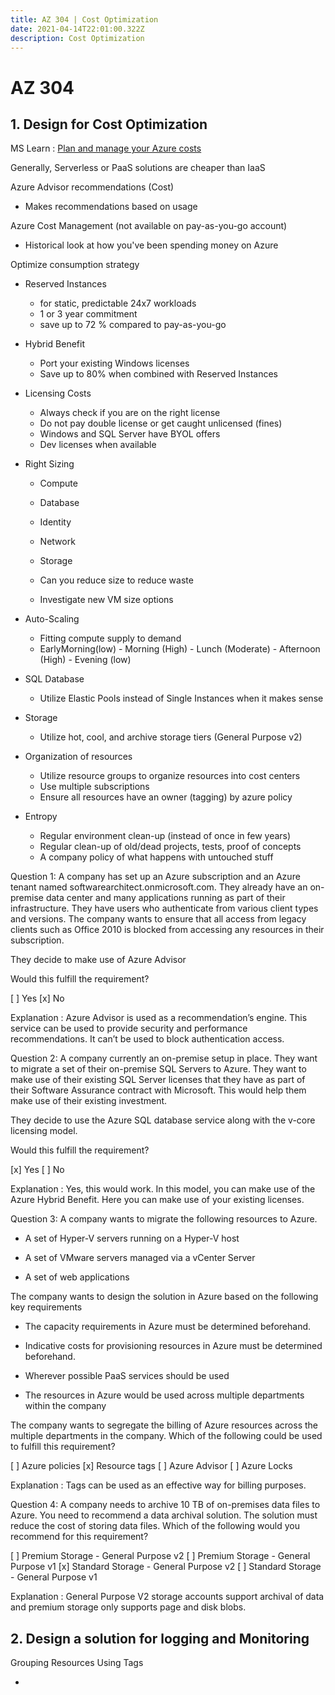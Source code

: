 ```yaml
---
title: AZ 304 | Cost Optimization
date: 2021-04-14T22:01:00.322Z
description: Cost Optimization
---
```

# AZ 304

## 1. Design for Cost Optimization

MS Learn :
[Plan and manage your Azure costs](https://docs.microsoft.com/en-us/learn/modules/plan-manage-azure-costs/)

Generally, Serverless or PaaS solutions are cheaper than IaaS

Azure Advisor recommendations (Cost)

* Makes recommendations based on usage 

Azure Cost Management (not available on pay-as-you-go account)

* Historical look at how you've been spending money on Azure 


Optimize consumption strategy 

* Reserved Instances 
  - for static, predictable 24x7 workloads
  - 1 or 3 year commitment
  - save up to 72 % compared to pay-as-you-go

* Hybrid Benefit 
  - Port your existing Windows licenses
  - Save up to 80% when combined with Reserved Instances 

* Licensing Costs 
  - Always check if you are on the right license 
  - Do not pay double license or get caught unlicensed (fines)
  - Windows and SQL Server have BYOL offers
  - Dev licenses when available 

* Right Sizing 
  - Compute
  - Database
  - Identity 
  - Network
  - Storage 

  - Can you reduce size to reduce waste
  - Investigate new VM size options 

* Auto-Scaling 
  - Fitting compute supply to demand
  - EarlyMorning(low) - Morning (High) - Lunch (Moderate) - Afternoon (High) - Evening (low)

* SQL Database 
  - Utilize Elastic Pools instead of Single Instances when it makes sense

* Storage 
  - Utilize hot, cool, and archive storage tiers (General Purpose v2)

* Organization of resources 
  - Utilize resource groups to organize resources into cost centers 
  - Use multiple subscriptions 
  - Ensure all resources have an owner (tagging) by azure policy

* Entropy 
  - Regular environment clean-up (instead of once in few years)
  - Regular clean-up of old/dead projects, tests, proof of concepts
  - A company policy of what happens with untouched stuff

Question 1:
A company has set up an Azure subscription and an Azure tenant named softwarearchitect.onmicrosoft.com. They already have an on-premise data center and many applications running as part of their infrastructure. They have users who authenticate from various client types and versions. The company wants to ensure that all access from legacy clients such as Office 2010 is blocked from accessing any resources in their subscription.

They decide to make use of Azure Advisor

Would this fulfill the requirement?

[ ] Yes 
[x] No

Explanation : Azure Advisor is used as a recommendation’s engine. This service can be used to provide security and performance recommendations. It can’t be used to block authentication access.

Question 2:
A company currently an on-premise setup in place. They want to migrate a set of their on-premise SQL Servers to Azure. They want to make use of their existing SQL Server licenses that they have as part of their Software Assurance contract with Microsoft. This would help them make use of their existing investment.

They decide to use the Azure SQL database service along with the v-core licensing model.

Would this fulfill the requirement?

[x] Yes 
[ ] No

Explanation : Yes, this would work. In this model, you can make use of the Azure Hybrid Benefit. Here you can make use of your existing licenses.

Question 3:
A company wants to migrate the following resources to Azure.

- A set of Hyper-V servers running on a Hyper-V host

- A set of VMware servers managed via a vCenter Server

- A set of web applications

The company wants to design the solution in Azure based on the following key requirements

- The capacity requirements in Azure must be determined beforehand.

- Indicative costs for provisioning resources in Azure must be determined beforehand.

- Wherever possible PaaS services should be used

- The resources in Azure would be used across multiple departments within the company

The company wants to segregate the billing of Azure resources across the multiple departments in the company. Which of the following could be used to fulfill this requirement?

[ ] Azure policies 
[x] Resource tags
[ ] Azure Advisor 
[ ] Azure Locks

Explanation : Tags can be used as an effective way for billing purposes.

Question 4:
A company needs to archive 10 TB of on-premises data files to Azure. You need to recommend a data archival solution. The solution must reduce the cost of storing data files. Which of the following would you recommend for this requirement?










[ ] Premium Storage - General Purpose v2
[ ] Premium Storage - General Purpose v1
[x] Standard Storage - General Purpose v2
[ ] Standard Storage - General Purpose v1

Explanation : General Purpose V2 storage accounts support archival of data and premium storage only supports page and disk blobs.


## 2. Design a solution for logging and Monitoring 

Grouping Resources Using Tags

- 
